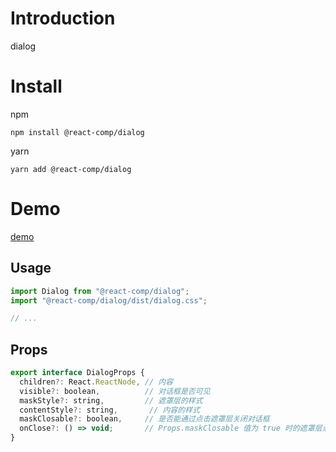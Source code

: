 # Introduction

dialog

# Install

npm

```shell
npm install @react-comp/dialog
```

yarn

```shell
yarn add @react-comp/dialog
```

# Demo

[demo](https://react-comp.github.io/dialog/)

## Usage

```js
import Dialog from "@react-comp/dialog";
import "@react-comp/dialog/dist/dialog.css";

// ...
```

## Props

```js
export interface DialogProps {
  children?: React.ReactNode, // 内容
  visible?: boolean,          // 对话框是否可见
  maskStyle?: string,         // 遮罩层的样式
  contentStyle?: string,       // 内容的样式
  maskClosable?: boolean,     // 是否能通过点击遮罩层关闭对话框
  onClose?: () => void;       // Props.maskClosable 值为 true 时的遮罩层点击回调
}
```

